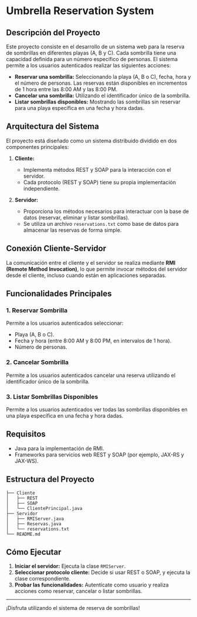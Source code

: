 
# Umbrella Reservation System

## Descripción del Proyecto
Este proyecto consiste en el desarrollo de un sistema web para la reserva de sombrillas en diferentes playas (A, B y C). Cada sombrilla tiene una capacidad definida para un número específico de personas. El sistema permite a los usuarios autenticados realizar las siguientes acciones:
- **Reservar una sombrilla:** Seleccionando la playa (A, B o C), fecha, hora y el número de personas. Las reservas están disponibles en incrementos de 1 hora entre las 8:00 AM y las 8:00 PM.
- **Cancelar una sombrilla:** Utilizando el identificador único de la sombrilla.
- **Listar sombrillas disponibles:** Mostrando las sombrillas sin reservar para una playa específica en una fecha y hora dadas.

## Arquitectura del Sistema
El proyecto está diseñado como un sistema distribuido dividido en dos componentes principales:

1. **Cliente:**
   - Implementa métodos REST y SOAP para la interacción con el servidor.
   - Cada protocolo (REST y SOAP) tiene su propia implementación independiente.

2. **Servidor:**
   - Proporciona los métodos necesarios para interactuar con la base de datos (reservar, eliminar y listar sombrillas).
   - Se utiliza un archivo `reservations.txt` como base de datos para almacenar las reservas de forma simple.

## Conexión Cliente-Servidor
La comunicación entre el cliente y el servidor se realiza mediante **RMI (Remote Method Invocation)**, lo que permite invocar métodos del servidor desde el cliente, incluso cuando están en aplicaciones separadas.

## Funcionalidades Principales
### 1. Reservar Sombrilla
Permite a los usuarios autenticados seleccionar:
- Playa (A, B o C).
- Fecha y hora (entre 8:00 AM y 8:00 PM, en intervalos de 1 hora).
- Número de personas.

### 2. Cancelar Sombrilla
Permite a los usuarios autenticados cancelar una reserva utilizando el identificador único de la sombrilla.

### 3. Listar Sombrillas Disponibles
Permite a los usuarios autenticados ver todas las sombrillas disponibles en una playa específica en una fecha y hora dadas.

## Requisitos
- Java para la implementación de RMI.
- Frameworks para servicios web REST y SOAP (por ejemplo, JAX-RS y JAX-WS).

## Estructura del Proyecto
```
├── Cliente
│   ├── REST
│   ├── SOAP
│   └── ClientePrincipal.java
├── Servidor
│   ├── RMIServer.java
│   ├── Reservas.java
│   └── reservations.txt
└── README.md
```

## Cómo Ejecutar
1. **Iniciar el servidor:** Ejecuta la clase `RMIServer`.
2. **Seleccionar protocolo cliente:** Decide si usar REST o SOAP, y ejecuta la clase correspondiente.
3. **Probar las funcionalidades:** Autentícate como usuario y realiza acciones como reservar, cancelar o listar sombrillas.

---

¡Disfruta utilizando el sistema de reserva de sombrillas!
